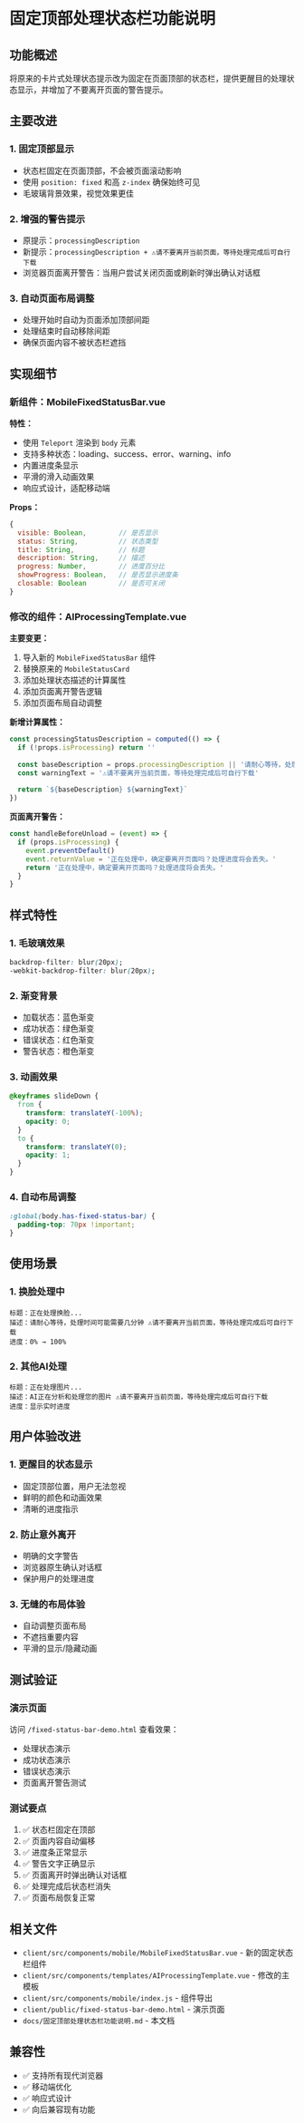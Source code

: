 # 固定顶部处理状态栏功能说明

## 功能概述

将原来的卡片式处理状态提示改为固定在页面顶部的状态栏，提供更醒目的处理状态显示，并增加了不要离开页面的警告提示。

## 主要改进

### 1. **固定顶部显示**
- 状态栏固定在页面顶部，不会被页面滚动影响
- 使用 `position: fixed` 和高 `z-index` 确保始终可见
- 毛玻璃背景效果，视觉效果更佳

### 2. **增强的警告提示**
- 原提示：`processingDescription`
- 新提示：`processingDescription + ⚠️请不要离开当前页面，等待处理完成后可自行下载`
- 浏览器页面离开警告：当用户尝试关闭页面或刷新时弹出确认对话框

### 3. **自动页面布局调整**
- 处理开始时自动为页面添加顶部间距
- 处理结束时自动移除间距
- 确保页面内容不被状态栏遮挡

## 实现细节

### 新组件：MobileFixedStatusBar.vue

**特性：**
- 使用 `Teleport` 渲染到 `body` 元素
- 支持多种状态：loading、success、error、warning、info
- 内置进度条显示
- 平滑的滑入动画效果
- 响应式设计，适配移动端

**Props：**
```javascript
{
  visible: Boolean,        // 是否显示
  status: String,          // 状态类型
  title: String,           // 标题
  description: String,     // 描述
  progress: Number,        // 进度百分比
  showProgress: Boolean,   // 是否显示进度条
  closable: Boolean        // 是否可关闭
}
```

### 修改的组件：AIProcessingTemplate.vue

**主要变更：**
1. 导入新的 `MobileFixedStatusBar` 组件
2. 替换原来的 `MobileStatusCard`
3. 添加处理状态描述的计算属性
4. 添加页面离开警告逻辑
5. 添加页面布局自动调整

**新增计算属性：**
```javascript
const processingStatusDescription = computed(() => {
  if (!props.isProcessing) return ''
  
  const baseDescription = props.processingDescription || '请耐心等待，处理时间可能需要几分钟'
  const warningText = '⚠️请不要离开当前页面，等待处理完成后可自行下载'
  
  return `${baseDescription} ${warningText}`
})
```

**页面离开警告：**
```javascript
const handleBeforeUnload = (event) => {
  if (props.isProcessing) {
    event.preventDefault()
    event.returnValue = '正在处理中，确定要离开页面吗？处理进度将会丢失。'
    return '正在处理中，确定要离开页面吗？处理进度将会丢失。'
  }
}
```

## 样式特性

### 1. **毛玻璃效果**
```css
backdrop-filter: blur(20px);
-webkit-backdrop-filter: blur(20px);
```

### 2. **渐变背景**
- 加载状态：蓝色渐变
- 成功状态：绿色渐变
- 错误状态：红色渐变
- 警告状态：橙色渐变

### 3. **动画效果**
```css
@keyframes slideDown {
  from {
    transform: translateY(-100%);
    opacity: 0;
  }
  to {
    transform: translateY(0);
    opacity: 1;
  }
}
```

### 4. **自动布局调整**
```css
:global(body.has-fixed-status-bar) {
  padding-top: 70px !important;
}
```

## 使用场景

### 1. **换脸处理中**
```
标题：正在处理换脸...
描述：请耐心等待，处理时间可能需要几分钟 ⚠️请不要离开当前页面，等待处理完成后可自行下载
进度：0% → 100%
```

### 2. **其他AI处理**
```
标题：正在处理图片...
描述：AI正在分析和处理您的图片 ⚠️请不要离开当前页面，等待处理完成后可自行下载
进度：显示实时进度
```

## 用户体验改进

### 1. **更醒目的状态显示**
- 固定顶部位置，用户无法忽视
- 鲜明的颜色和动画效果
- 清晰的进度指示

### 2. **防止意外离开**
- 明确的文字警告
- 浏览器原生确认对话框
- 保护用户的处理进度

### 3. **无缝的布局体验**
- 自动调整页面布局
- 不遮挡重要内容
- 平滑的显示/隐藏动画

## 测试验证

### 演示页面
访问 `/fixed-status-bar-demo.html` 查看效果：
- 处理状态演示
- 成功状态演示
- 错误状态演示
- 页面离开警告测试

### 测试要点
1. ✅ 状态栏固定在顶部
2. ✅ 页面内容自动偏移
3. ✅ 进度条正常显示
4. ✅ 警告文字正确显示
5. ✅ 页面离开时弹出确认对话框
6. ✅ 处理完成后状态栏消失
7. ✅ 页面布局恢复正常

## 相关文件

- `client/src/components/mobile/MobileFixedStatusBar.vue` - 新的固定状态栏组件
- `client/src/components/templates/AIProcessingTemplate.vue` - 修改的主模板
- `client/src/components/mobile/index.js` - 组件导出
- `client/public/fixed-status-bar-demo.html` - 演示页面
- `docs/固定顶部处理状态栏功能说明.md` - 本文档

## 兼容性

- ✅ 支持所有现代浏览器
- ✅ 移动端优化
- ✅ 响应式设计
- ✅ 向后兼容现有功能
